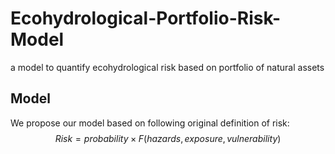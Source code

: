 # Ecohydrological-Portfolio-Risk-Model
a model to quantify ecohydrological risk based on portfolio of natural assets

## Model
We propose our model based on following original definition of risk:
$$Risk=probability ×F(hazards,exposure,vulnerability)$$


